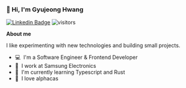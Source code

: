 ### 👋 Hi, I'm Gyujeong Hwang

[![Linkedin Badge](https://img.shields.io/badge/Guyjeong%20Hwang-blue?style=flat-square&logo=Linkedin&logoColor=white&link=https://www.linkedin.com/in/ra%C3%BAl-pirac%C3%A9s-alastuey-137569a5/)](https://www.linkedin.com/in/gyujeong-hwang-a55867125/)
![visitors](https://windard-visitor-badge.glitch.me/badge?page_id=octave08.github.profile)

<b>About me</b> 
<br>

I like experimenting with new technologies and building small projects.

- 💻&nbsp; I'm a Software Engineer & Frontend Developer
- 🏢&nbsp; I work at Samsung Electronics
- 🌱&nbsp; I'm currently learning Typescript and Rust
- 🦙&nbsp; I love alphacas

